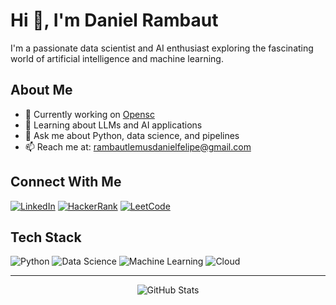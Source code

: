# Hi 👋, I'm Daniel Rambaut

I'm a passionate data scientist and AI enthusiast exploring the fascinating world of artificial intelligence and machine learning.

## About Me

- 🔭 Currently working on [Opensc](https://github.com/opensc-org)
- 🌱 Learning about LLMs and AI applications
- 💬 Ask me about Python, data science, and pipelines
- 📫 Reach me at: rambautlemusdanielfelipe@gmail.com

## Connect With Me

[![LinkedIn](https://img.shields.io/badge/LinkedIn-Connect-blue)](https://www.linkedin.com/in/felipe-rambaut/)
[![HackerRank](https://img.shields.io/badge/HackerRank-Profile-green)](https://www.hackerrank.com/profile/dfrafelipe)
[![LeetCode](https://img.shields.io/badge/LeetCode-Profile-orange)](https://leetcode.com/u/dfrafelipe/)

## Tech Stack

![Python](https://img.shields.io/badge/Python-Expert-blue)
![Data Science](https://img.shields.io/badge/Data_Science-Expert-orange)
![Machine Learning](https://img.shields.io/badge/ML-Expert-red)
![Cloud](https://img.shields.io/badge/Cloud-AWS_Azure-blue)

---

<p align="center">
  <img src="https://github-readme-stats.vercel.app/api?username=drambaut&show_icons=true&theme=radical" alt="GitHub Stats" />
</p>
